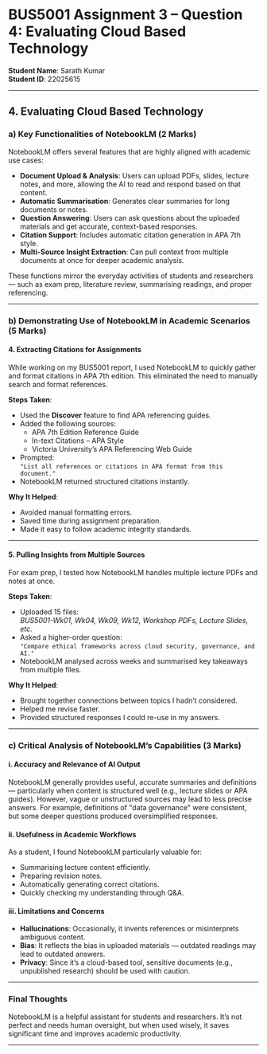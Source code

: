 # BUS5001 Assignment 3 – Question 4: Evaluating Cloud Based Technology

**Student Name**: Sarath Kumar  
**Student ID**: 22025615  

---

## 4. Evaluating Cloud Based Technology

### a) Key Functionalities of NotebookLM (2 Marks)

NotebookLM offers several features that are highly aligned with academic use cases:

- **Document Upload & Analysis**: Users can upload PDFs, slides, lecture notes, and more, allowing the AI to read and respond based on that content.
- **Automatic Summarisation**: Generates clear summaries for long documents or notes.
- **Question Answering**: Users can ask questions about the uploaded materials and get accurate, context-based responses.
- **Citation Support**: Includes automatic citation generation in APA 7th style.
- **Multi-Source Insight Extraction**: Can pull context from multiple documents at once for deeper academic analysis.

These functions mirror the everyday activities of students and researchers — such as exam prep, literature review, summarising readings, and proper referencing.

---

### b) Demonstrating Use of NotebookLM in Academic Scenarios (5 Marks)

#### 4. Extracting Citations for Assignments

While working on my BUS5001 report, I used NotebookLM to quickly gather and format citations in APA 7th edition. This eliminated the need to manually search and format references.

**Steps Taken**:
- Used the **Discover** feature to find APA referencing guides.
- Added the following sources:
  - APA 7th Edition Reference Guide
  - In-text Citations – APA Style
  - Victoria University’s APA Referencing Web Guide
- Prompted:  
  `"List all references or citations in APA format from this document."`
- NotebookLM returned structured citations instantly.

**Why It Helped**:
- Avoided manual formatting errors.
- Saved time during assignment preparation.
- Made it easy to follow academic integrity standards.

---

#### 5. Pulling Insights from Multiple Sources

For exam prep, I tested how NotebookLM handles multiple lecture PDFs and notes at once.

**Steps Taken**:
- Uploaded 15 files:  
  _BUS5001-Wk01, Wk04, Wk09, Wk12, Workshop PDFs, Lecture Slides, etc._
- Asked a higher-order question:  
  `"Compare ethical frameworks across cloud security, governance, and AI."`
- NotebookLM analysed across weeks and summarised key takeaways from multiple files.

**Why It Helped**:
- Brought together connections between topics I hadn’t considered.
- Helped me revise faster.
- Provided structured responses I could re-use in my answers.

---

### c) Critical Analysis of NotebookLM’s Capabilities (3 Marks)

#### i. Accuracy and Relevance of AI Output

NotebookLM generally provides useful, accurate summaries and definitions — particularly when content is structured well (e.g., lecture slides or APA guides). However, vague or unstructured sources may lead to less precise answers. For example, definitions of "data governance" were consistent, but some deeper questions produced oversimplified responses.

#### ii. Usefulness in Academic Workflows

As a student, I found NotebookLM particularly valuable for:
- Summarising lecture content efficiently.
- Preparing revision notes.
- Automatically generating correct citations.
- Quickly checking my understanding through Q&A.

#### iii. Limitations and Concerns

- **Hallucinations**: Occasionally, it invents references or misinterprets ambiguous content.
- **Bias**: It reflects the bias in uploaded materials — outdated readings may lead to outdated answers.
- **Privacy**: Since it’s a cloud-based tool, sensitive documents (e.g., unpublished research) should be used with caution.

---

### Final Thoughts

NotebookLM is a helpful assistant for students and researchers. It’s not perfect and needs human oversight, but when used wisely, it saves significant time and improves academic productivity.

---
